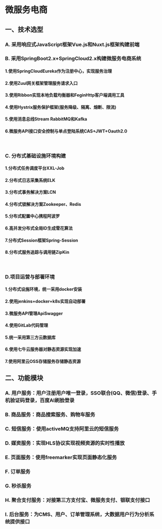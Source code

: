 # 微服务电商

## 一、技术选型
### A. 采用响应式JavaScript框架Vue.js和Nuxt.js框架构建前端

### B. 采用SpringBoot2.x+SpringCloud2.x构建微服务电商系统
#### 1.使用SpringCloudEureka作为注册中心，实现服务治理
#### 2.使用Zuul网关框架管理服务请求入口
#### 3.使用Ribbon实现本地负载均衡器和FeginHttp客户端调用工具
#### 4.使用Hystrix服务保护框架(服务降级、隔离、熔断、限流)
#### 5.使用消息总线Stream RabbitMQ和Kafka
#### 6.微服务API接口安全控制与单点登陆系统CAS+JWT+Oauth2.0
 
### C. 分布式基础设施环境构建
#### 1.分布式任务调度平台XXL-Job 
#### 2.分布式日志采集系统ELK 
#### 3.分布式事务解决方案LCN 
#### 4.分布式锁解决方案Zookeeper、Redis
#### 5.分布式配置中心携程阿波罗 
#### 6.高并发分布式全局ID生成雪花算法
#### 7.分布式Session框架Spring-Session
#### 8.分布式服务追踪与调用链ZipKin  
 
### D.项目运营与部署环境
#### 1.分布式设施环境，统一采用docker安装
#### 2.使用jenkins+docker+k8s实现自动部署 
#### 3.微服务API管理ApiSwagger
#### 4.使用GitLab代码管理 
#### 5.统一采用第三方云数据库
#### 6.使用七牛云服务器对静态资源实现加速
#### 7.使用阿里云OSS存储服务存储静态资源

## 二、功能模块
### A. 用户服务：用户注册用户唯一登录，SSO联合(QQ、微信)登录、手机验证码登录，百度AI刷脸登录
### B. 商品服务：商品搜索服务、购物车服务
### C. 短信服务：使用activeMQ支持阿里云的短信服务
### D. 媒资服务：实现HLS协议实现视频资源的实时性播放
### E. 页面服务：使用freemarker实现页面静态化服务
### F. 订单服务
### G. 秒杀服务
### H. 聚合支付服务：对接第三方支付宝、微服务支付、银联支付接口
### I. 后台服务：为CMS、用户、订单管理系统，大数据用户行为分析系统提供接口
